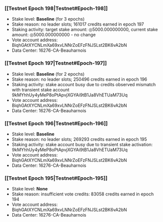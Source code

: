 ### [[Testnet Epoch 198|Testnet#Epoch-198]]
* Stake level: **Baseline** (for 3 epochs)
* Stake reason: no leader slots; 161017 credits earned in epoch 197
* Staking activity: target stake amount: ◎5000.000000000, current stake amount: ◎5000.000000000 - no change
* Vote account address: BiqhGAtXYCNLmXa69xvLNNrZoEFzFNJSLst2BK6vA2bN
* Data Center: 16276-CA-Beauharnois
### [[Testnet Epoch 197|Testnet#Epoch-197]]
* Stake level: **Baseline** (for 2 epochs)
* Stake reason: no leader slots; 250496 credits earned in epoch 196
* Staking activity: stake account busy due to credits observed mismatch with transient stake account 9kMYhhUy4yMeP8oPtApvjXGYAi9tB1Ja8VhETUaM73Uq
* Vote account address: BiqhGAtXYCNLmXa69xvLNNrZoEFzFNJSLst2BK6vA2bN
* Data Center: 16276-CA-Beauharnois
### [[Testnet Epoch 196|Testnet#Epoch-196]]
* Stake level: **Baseline**
* Stake reason: no leader slots; 269293 credits earned in epoch 195
* Staking activity: stake account busy due to transient stake activation: 9kMYhhUy4yMeP8oPtApvjXGYAi9tB1Ja8VhETUaM73Uq
* Vote account address: BiqhGAtXYCNLmXa69xvLNNrZoEFzFNJSLst2BK6vA2bN
* Data Center: 16276-CA-Beauharnois
### [[Testnet Epoch 195|Testnet#Epoch-195]]
* Stake level: **None**
* Stake reason: insufficient vote credits: 83058 credits earned in epoch 194
* Vote account address: BiqhGAtXYCNLmXa69xvLNNrZoEFzFNJSLst2BK6vA2bN
* Data Center: 16276-CA-Beauharnois